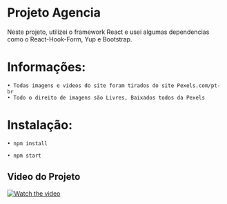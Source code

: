 
# Projeto Agencia

Neste projeto, utilizei o framework React e usei algumas dependencias como o React-Hook-Form, Yup e Bootstrap.

# Informações:

    • Todas imagens e videos do site foram tirados do site Pexels.com/pt-br
    • Todo o direito de imagens são Livres, Baixados todos da Pexels


# Instalação:

    • npm install

    • npm start


    
## Video do Projeto
[![Watch the video]("")](https://dms.licdn.com/playlist/C4D05AQFDAtADeajHlw/mp4-720p-30fp-crf28/0/1629659099833?e=1629748800&v=beta&t=Vi121FFmq5KiEbYtjQJ86Nw9c0o2k04OLVaurAJ_R8M)



